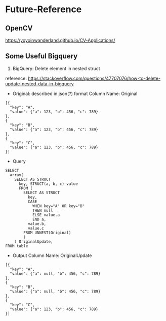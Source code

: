 # Future-Reference

##  OpenCV
https://yoyoinwanderland.github.io/CV-Applications/

## Some Useful Bigquery
1. BigQuery: Delete element in nested struct

reference: https://stackoverflow.com/questions/47707076/how-to-delete-update-nested-data-in-bigquery

- Original: described in json(?) format
Column Name: Original
```
[{
  "key": "A",
  "value": {"a": 123, "b": 456, "c": 789}
},
{
  "key": "B",
  "value": {"a": 123, "b": 456, "c": 789}
},
{
  "key": "C",
  "value": {"a": 123, "b": 456, "c": 789}
}]
```
- Query
```
SELECT 
  array(
    SELECT AS STRUCT
      key, STRUCT(a, b, c) value
      FROM (
        SELECT AS STRUCT
          key,
          CASE 
            WHEN key="A" OR key="B"
            THEN null
            ELSE value.a 
            END a,
          value.b,
          value.c
        FROM UNNEST(Original)
        )
    ) OriginalUpdate,
FROM table
```
- Output
Column Name: OriginalUpdate
```
[{
  "key": "A",
  "value": {"a": null, "b": 456, "c": 789}
},
{
  "key": "B",
  "value": {"a": null, "b": 456, "c": 789}
},
{
  "key": "C",
  "value": {"a": 123, "b": 456, "c": 789}
}]
```
